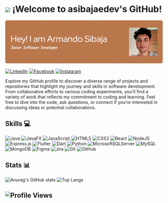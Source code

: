 # <img src="https://i.giphy.com/media/v1.Y2lkPTc5MGI3NjExNHludWt2ejk3cG1ydTlkaTIwa3BmcjdjdHU3NHZzbXhwZWdlbHlzciZlcD12MV9pbnRlcm5hbF9naWZfYnlfaWQmY3Q9cw/5eLDrEaRGHegx2FeF2/giphy.gif" width="100"/> ¡Welcome to asibajaedev's GitHub!

![Banner of asibajaedev](github-header-image.png)


[![LinkedIn](https://img.shields.io/badge/linkedin-%230077B5.svg?style=for-the-badge&logo=linkedin&logoColor=white)](www.linkedin.com/in/armandosibajaelizondo357816199)
[![Facebook](https://img.shields.io/badge/Facebook-%231877F2.svg?style=for-the-badge&logo=Facebook&logoColor=white)](https://www.facebook.com/armando.sibaja.92)
[![Instagram](https://img.shields.io/badge/Instagram-%23E4405F.svg?style=for-the-badge&logo=Instagram&logoColor=white)](https://www.instagram.com/sibajaelizondo_armando/)


Explore my GitHub profile to discover a diverse range of projects and repositories that highlight my journey and skills in software development. From collaborative efforts to various coding experiments, you’ll find a variety of work that reflects my commitment to coding and learning. Feel free to dive into the code, ask questions, or connect if you’re interested in discussing ideas or potential collaborations.

## Skills 💻
![Java](https://img.shields.io/badge/java-%23ED8B00.svg?style=for-the-badge&logo=openjdk&logoColor=white)
![JavaFX](https://img.shields.io/badge/javafx-%23FF0000.svg?style=for-the-badge&logo=javafx&logoColor=white)
![JavaScript](https://img.shields.io/badge/javascript-%23323330.svg?style=for-the-badge&logo=javascript&logoColor=%23F7DF1E)
![HTML5](https://img.shields.io/badge/html5-%23E34F26.svg?style=for-the-badge&logo=html5&logoColor=white)
![CSS3](https://img.shields.io/badge/css3-%231572B6.svg?style=for-the-badge&logo=css3&logoColor=white)
![React](https://img.shields.io/badge/react-%2320232a.svg?style=for-the-badge&logo=react&logoColor=%2361DAFB)
![NodeJS](https://img.shields.io/badge/node.js-6DA55F?style=for-the-badge&logo=node.js&logoColor=white)
![Express.js](https://img.shields.io/badge/express.js-%23404d59.svg?style=for-the-badge&logo=express&logoColor=%2361DAFB)
![Flutter](https://img.shields.io/badge/Flutter-%2302569B.svg?style=for-the-badge&logo=Flutter&logoColor=white)
![Dart](https://img.shields.io/badge/dart-%230175C2.svg?style=for-the-badge&logo=dart&logoColor=white)
![Python](https://img.shields.io/badge/python-3670A0?style=for-the-badge&logo=python&logoColor=ffdd54)
![MicrosoftSQLServer](https://img.shields.io/badge/Microsoft%20SQL%20Server-CC2927?style=for-the-badge&logo=microsoft%20sql%20server&logoColor=white)
![MySQL](https://img.shields.io/badge/mysql-4479A1.svg?style=for-the-badge&logo=mysql&logoColor=white)
![MongoDB](https://img.shields.io/badge/MongoDB-%234ea94b.svg?style=for-the-badge&logo=mongodb&logoColor=white)
![Figma](https://img.shields.io/badge/figma-%23F24E1E.svg?style=for-the-badge&logo=figma&logoColor=white)
![Jira](https://img.shields.io/badge/jira-%230A0FFF.svg?style=for-the-badge&logo=jira&logoColor=white)
![Git](https://img.shields.io/badge/git-%23F05033.svg?style=for-the-badge&logo=git&logoColor=white)
![GitHub](https://img.shields.io/badge/github-%23121011.svg?style=for-the-badge&logo=github&logoColor=white)

## Stats 📊
![Anurag's GitHub stats](https://github-readme-stats.vercel.app/api?username=anuraghazra&show_icons=true&theme=synthwave)
![Top Langs](https://github-readme-stats.vercel.app/api/top-langs/?username=anuraghazra&layout=compact&bg_color=000000)

## ![Profile Views](https://komarev.com/ghpvc/?username=asibajaedev&color=B9774B)
